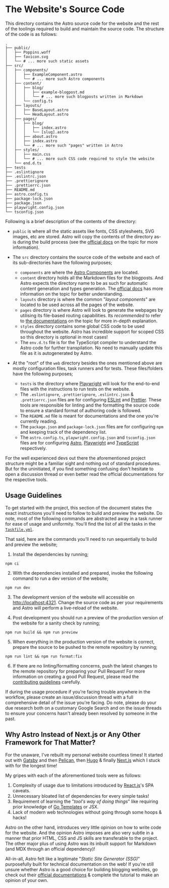 # The Website's Source Code

This directory contains the Astro source code for the website and the rest of
the toolings required to build and maintain the source code. The structure of
the code is as follows:

```console
.
├── public/
│   ├── Poppins.woff
│   ├── favicon.svg
│   └── # ... more such static assets
├── src/
│   ├── components/
│   │   ├── ExampleComponent.astro
│   │   └── # ... more such Astro components
│   ├── content/
│   │   ├── blog/
│   │   │   ├── example-blogpost.md
│   │   │   └── # ... more such blogposts written in Markdown
│   │   └── config.ts
│   ├── layouts/
│   │   ├── BaseLayout.astro
│   │   └── HeadLayout.astro
│   ├── pages/
│   │   ├── blog/
│   │   │   ├── index.astro
│   │   │   └── [slug].astro
│   │   ├── about.astro
│   │   ├── index.astro
│   │   └── # ... more such "pages" written in Astro
│   ├── styles/
│   │   ├── main.css
│   │   └── # ... more such CSS code required to style the website
│   └── end.d.ts
├── tests
├── .eslintignore
├── .eslintrc.json
├── .prettierignore
├── .prettierrc.json
├── README.md
├── astro.config.ts
├── package-lock.json
├── package.json
├── playwright.config.json
└── tsconfig.json
```

Following is a brief description of the contents of the directory:

- `public` is where all the static assets like fonts, CSS stylesheets, SVG
  images, etc are stored. Astro will copy the contents of the directory as-is
  during the build process (see the
  [official docs](https://docs.astro.build/en/core-concepts/project-structure/#public)
  on the topic for more information).

- The `src` directory contains the source code of the website and each of its
  sub-directories have the following purposes;

  - `components` are where the
    [Astro Components](https://docs.astro.build/en/core-concepts/astro-components)
    are located.
  - `content` directory holds all the Markdown files for the blogposts. And
    Astro expects the directory name to be as such for automatic content
    generation and types generation. The
    [official docs](https://docs.astro.build/en/core-concepts/project-structure/#srccontent)
    has more information on the topic for better understanding.
  - `layouts` directory is where the common "_layout components_" are located to
    be used across all the pages of the website.
  - `pages` directory is where Astro will look to generate the webpages by
    utilising its file-based routing capabilities. Its _recommended_ to refer to
    [the documentations](https://docs.astro.build/en/core-concepts/astro-pages)
    on the topic for more in-depth explanation.
  - `styles` directory contains some global CSS code to be used throughout the
    website. Astro has incredible support for scoped CSS so this directory is
    optional in most cases!
  - The `env.d.ts` file is for the TypeScript compiler to understand the Astro
    code for further transpilation. No need to manually update this file as it
    is autogenerated by Astro.

- At the "root" of the `web` directory besides the ones mentioned above are
  mostly configuration files, task runners and for tests. These files/folders
  have the following purposes;
  - `tests` is the directory where [Playwright](https://playwright.dev) will
    look for the end-to-end files with the instructions to run tests on the
    website.
  - The `.eslintignore`, `.prettierignore`, `.eslintrc.json` &
    `.prettierrc.json` files are for configuring [ESLint](https://eslint.org)
    and [Prettier](https://prettier.io). These tools are responsible for linting
    and the formatting the source code to ensure a standard format of authoring
    code is followed.
  - The `README.md` file is meant for documentations and the one you're
    currently reading.
  - The `package.json` and `package-lock.json` files are for configuring `npm`
    and keeping track of the dependency list.
  - The `astro.config.ts`, `playwright.config.json` and `tsconfig.json` files
    are for configuring [Astro](https://astro.build),
    [Playwright](https://playwright.dev) and
    [TypeScript](https://www.typescriptlang.com) respectively.

For the well experienced devs out there the aforementioned project structure
might be a familiar sight and nothing out of standard procedures. But for the
uninitiated, if you find something confusing don't hesitate to open a discussion
thread or even better read the official documentations for the respective tools.

## Usage Guidelines

To get started with the project, this section of the document states the exact
instructions you'll need to follow to build and preview the website. Do note,
most of the following commands are abstracted away in a task runner for ease of
usage and uniformity. You'll find the list of all the tasks in the
[`Taskfile.yml`](../Taskfile.yml).

That said, here are the commands you'll need to run sequentially to build and
preview the website;

1. Install the dependencies by running;

```console
npm ci
```

2. With the dependencies installed and prepared, invoke the following command to
   run a dev version of the website;

```console
npm run dev
```

3. The development version of the website will accessible on
   [http://localhost:4321](http://localhost:4321). Change the source code as per
   your requirements and Astro will perform a live-reload of the website.

4. Post development you should run a preview of the production version of the
   website for a sanity check by running;

```console
npm run build && npm run preview
```

5. When everything in the production version of the website is correct, prepare
   the source to be pushed to the remote repository by running;

```console
npm run lint && npm run format:fix
```

6. If there are no linting/formatting concerns, push the latest changes to the
   remote repository for preparing your Pull Request! For more information on
   creating a good Pull Request, please read the
   [contributing guidelines](../.github/CONTRIBUTING.md) carefully.

If during the usage procedure if you're facing trouble anywhere in the workflow,
please create an issue/discussion thread with a full comprehensive detail of the
issue you're facing. Do note, please do your due research both on a customary
Google Search and on the issue threads to ensure your concerns hasn't already
been resolved by someone in the past.

## Why Astro Instead of Next.js or Any Other Framework for That Matter?

For the unaware, I've rebuilt my personal website countless times! It started
out with [Gatsby](https://www.gatsbyjs.com) and then
[Pelican](https://getpelican.com), then [Hugo](https://gohugo.io) & finally
[Next.js](https://nextjs.org) which I stuck with for the longest time!

My gripes with each of the aforementioned tools were as follows:

1. Complexity of usage due to limitations introduced by
   [React.js](https://react.dev)'s SPA caveats.
2. Unnecessary bloated list of dependencies for every simple tasks!
3. Requirement of learning the "_tool's way of doing things_" like requiring
   prior knowledge of [Go Templates](https://pkg.go.dev/html/template) or JSX.
4. Lack of modern web technologies without going through some hoops & hacks!

Astro on the other hand, introduces very little opinion on how to write code for
the website. And the opinion Astro imposes are also very subtle in a manner that
prior HTML, CSS and JS skills are transferable to the project. The other major
plus of using Astro was its inbuilt support for Markdown (and MDX through an
official dependency)!

All-in-all, Astro felt like a legitimate "_Static Site Generator (SSG)_"
purposefully built for technical documentation on the web! If you're still
unsure whether Astro is a good choice for building blogging websites, go check
out their [official documentations](https://docs.astro.build) & complete the
tutorial to make an opinion of your own.
